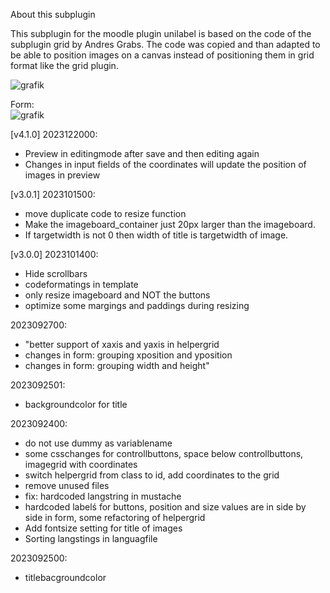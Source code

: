 About this subplugin

This subplugin for the moodle plugin unilabel is based on the code of the subplugin grid by Andres Grabs.
The code was copied and than adapted to be able to position images on a canvas instead of positioning them in grid format like the grid plugin.

![grafik](https://github.com/andreasschenkel/moodle-unilabeltype_imageboard/assets/31856043/eea34642-5717-49d0-bb4d-14b4690d8a78)

Form:  
![grafik](https://github.com/andreasschenkel/moodle-unilabeltype_imageboard/assets/31856043/9e6f8bbb-fd5f-4653-9085-9c5fe80bd6d5)



[v4.1.0] 2023122000:

- Preview in editingmode after save and then editing again
- Changes in input fields of the coordinates will update the position of images in preview

[v3.0.1] 2023101500:

- move duplicate code to resize function 
- Make the imageboard_container just 20px larger than the imageboard.
- If targetwidth is not 0 then width of title is targetwidth of image.

[v3.0.0] 2023101400:

- Hide scrollbars
- codeformatings in template
- only resize imageboard and NOT the buttons
- optimize some margings and paddings during resizing


2023092700:

- "better support of xaxis and yaxis in helpergrid
- changes in form: grouping xposition and yposition
- changes in form: grouping width and height"


2023092501:
-  backgroundcolor for title


2023092400: 
- do not use dummy as variablename
- some csschanges for controllbuttons, space below controllbuttons, imagegrid with coordinates 
- switch helpergrid from class to id, add coordinates to the grid
- remove unused files 
- fix: hardcoded langstring in mustache
- hardcoded labelś for buttons, position and size values are in side by side in form, some refactoring of helpergrid
- Add fontsize setting for title of images
- Sorting langstings in languagfile

2023092500:
- titlebacgroundcolor